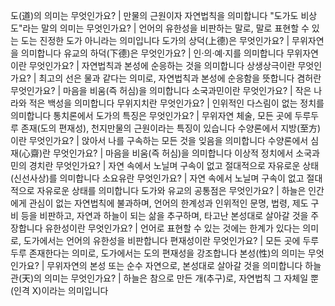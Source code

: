 도(道)의 의미는 무엇인가요?	| 만물의 근원이자 자연법칙을 의미합니다
"도가도 비상도"라는 말의 의미는 무엇인가요?	| 언어의 유한성을 비판하는 말로, 말로 표현할 수 있는 도는 진정한 도가 아니라는 의미입니다
도가의 상덕(上德)은 무엇인가요?	| 무위자연을 의미합니다
유교의 하덕(下德)은 무엇인가요?	| 인·의·예·지를 의미합니다
무위자연이란 무엇인가요?	| 자연법칙과 본성에 순응하는 것을 의미합니다
상생상극이란 무엇인가요?	| 최고의 선은 물과 같다는 의미로, 자연법칙과 본성에 순응함을 뜻합니다
겸허란 무엇인가요?	| 마음을 비움(즉 허심)을 의미합니다
소국과민이란 무엇인가요?	| 작은 나라와 적은 백성을 의미합니다
무위지치란 무엇인가요?	| 인위적인 다스림이 없는 정치를 의미합니다
통치론에서 도가의 특징은 무엇인가요?	| 무위자연 체술, 모든 곳에 두루두루 존재(도의 편재성), 천지만물의 근원이라는 특징이 있습니다
수양론에서 지방(至方)이란 무엇인가요?	| 앉아서 나를 구속하는 모든 것을 잊음을 의미합니다
수양론에서 심재(心齋)란 무엇인가요?	| 마음을 비움(즉 허심)을 의미합니다
이상적 정치에서 소국과민의 경치란 무엇인가요?	| 자연 속에서 노닐며 구속이 없고 절대적으로 자유로운 상태(신선사상)를 의미합니다
소요유란 무엇인가요?	| 자연 속에서 노닐며 구속이 없고 절대적으로 자유로운 상태를 의미합니다
도가와 유교의 공통점은 무엇인가요?	| 하늘은 인간에게 관심이 없는 자연법칙에 불과하며, 언어의 한계성과 인위적인 문명, 법령, 제도 구비 등을 비판하고, 자연과 하늘이 되는 삶을 추구하며, 타고난 본성대로 살아갈 것을 주장합니다
유한성이란 무엇인가요?	| 언어로 표현할 수 있는 것에는 한계가 있다는 의미로, 도가에서는 언어의 유한성을 비판합니다
편재성이란 무엇인가요?	| 모든 곳에 두루두루 존재한다는 의미로, 도가에서는 도의 편재성을 강조합니다
본성(性)의 의미는 무엇인가요?	| 무위자연의 본성 또는 순수 자연으로, 본성대로 살아갈 것을 의미합니다
하늘관(天)의 의미는 무엇인가요?	| 하늘은 참으로 만든 개(추구)로, 자연법칙 그 자체일 뿐(인격 X)이라는 의미입니다
